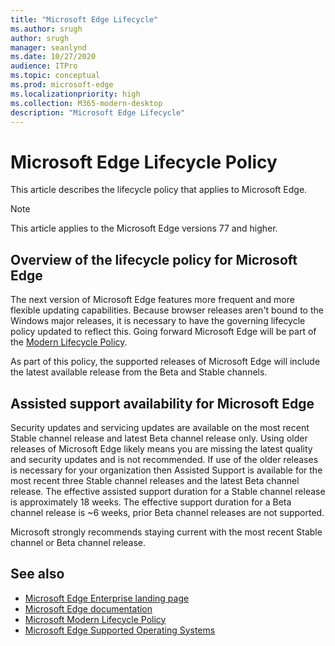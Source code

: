 ```yaml
---
title: "Microsoft Edge Lifecycle"
ms.author: srugh
author: srugh
manager: seanlynd
ms.date: 10/27/2020
audience: ITPro
ms.topic: conceptual
ms.prod: microsoft-edge
ms.localizationpriority: high
ms.collection: M365-modern-desktop
description: "Microsoft Edge Lifecycle"
---
```


# Microsoft Edge Lifecycle Policy

This article describes the lifecycle policy that applies to Microsoft Edge.

> [!NOTE]
> This article applies to the Microsoft Edge versions 77 and higher.

## Overview of the lifecycle policy for Microsoft Edge

The next version of Microsoft Edge features more frequent and more flexible updating capabilities. Because browser releases aren't bound to the Windows major releases, it is necessary to have the governing lifecycle policy updated to reflect this. Going forward Microsoft Edge will be part of the [Modern Lifecycle Policy](https://support.microsoft.com/help/30881/modern-lifecycle-policy).

As part of this policy, the supported releases of Microsoft Edge will include the latest available release from the Beta and Stable channels.

## Assisted support availability for Microsoft Edge
Security updates and servicing updates are available on the most recent Stable channel release and latest Beta channel release only. Using older releases of Microsoft Edge likely means you are missing the latest quality and security updates and is not recommended. If use of the older releases is necessary for your organization then Assisted Support is available for the most recent three Stable channel releases and the latest Beta channel release.  The effective assisted support duration for a Stable channel release is approximately 18 weeks. The effective support duration for a Beta channel release is ~6 weeks, prior Beta channel releases are not supported.

Microsoft strongly recommends staying current with the most recent Stable channel or Beta channel release.



## See also

- [Microsoft Edge Enterprise landing page](https://aka.ms/EdgeEnterprise)
- [Microsoft Edge documentation](https://docs.microsoft.com/DeployEdge/)
- [Microsoft Modern Lifecycle Policy](https://support.microsoft.com/help/30881/modern-lifecycle-policy)
- [Microsoft Edge Supported Operating Systems](https://docs.microsoft.com/DeployEdge/microsoft-edge-supported-operating-systems)
